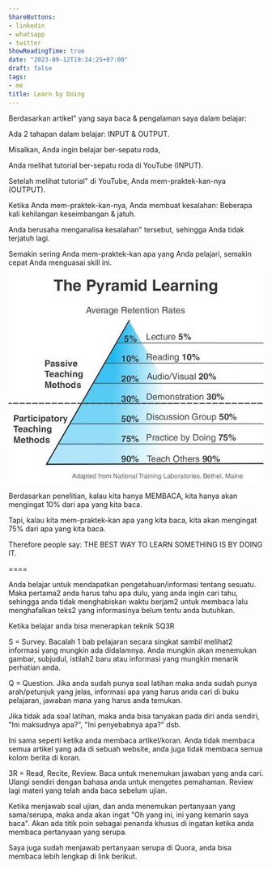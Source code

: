 ```yaml
---
ShareButtons:
- linkedin
- whatsapp
- twitter
ShowReadingTime: true
date: "2023-09-12T19:34:25+07:00"
draft: false
tags:
- me
title: Learn by Doing
---
```


Berdasarkan artikel" yang saya baca & pengalaman saya dalam belajar:

Ada 2 tahapan dalam belajar: INPUT & OUTPUT.

Misalkan, Anda ingin belajar ber-sepatu roda,

Anda melihat tutorial ber-sepatu roda di YouTube (INPUT).

Setelah melihat tutorial" di YouTube, Anda mem-praktek-kan-nya (OUTPUT).

Ketika Anda mem-praktek-kan-nya, Anda membuat kesalahan: Beberapa kali kehilangan keseimbangan & jatuh.

Anda berusaha menganalisa kesalahan" tersebut, sehingga Anda tidak terjatuh lagi.

Semakin sering Anda mem-praktek-kan apa yang Anda pelajari, semakin cepat Anda menguasai skill ini.

![learn-pyramid](learn-pyramid.jpeg)

Berdasarkan penelitian, kalau kita hanya MEMBACA, kita hanya akan mengingat 10% dari apa yang kita baca.

Tapi, kalau kita mem-praktek-kan apa yang kita baca, kita akan mengingat 75% dari apa yang kita baca.

Therefore people say: THE BEST WAY TO LEARN SOMETHING IS BY DOING IT.

====

Anda belajar untuk mendapatkan pengetahuan/informasi tentang sesuatu. Maka pertama2 anda harus tahu apa dulu, yang anda ingin cari tahu, sehingga anda tidak menghabiskan waktu berjam2 untuk membaca lalu menghafalkan teks2 yang informasinya belum tentu anda butuhkan.

Ketika belajar anda bisa menerapkan teknik SQ3R

S = Survey. Bacalah 1 bab pelajaran secara singkat sambil melihat2 informasi yang mungkin ada didalamnya. Anda mungkin akan menemukan gambar, subjudul, istilah2 baru atau informasi yang mungkin menarik perhatian anda.

Q = Question. Jika anda sudah punya soal latihan maka anda sudah punya arah/petunjuk yang jelas, informasi apa yang harus anda cari di buku pelajaran, jawaban mana yang harus anda temukan.

Jika tidak ada soal latihan, maka anda bisa tanyakan pada diri anda sendiri, "Ini maksudnya apa?", "Ini penyebabnya apa?" dsb.

Ini sama seperti ketika anda membaca artikel/koran. Anda tidak membaca semua artikel yang ada di sebuah website, anda juga tidak membaca semua kolom berita di koran.

3R = Read, Recite, Review.
Baca untuk menemukan jawaban yang anda cari.
Ulangi sendiri dengan bahasa anda untuk mengetes pemahaman.
Review lagi materi yang telah anda baca sebelum ujian.

Ketika menjawab soal ujian, dan anda menemukan pertanyaan yang sama/serupa, maka anda akan ingat "Oh yang ini, ini yang kemarin saya baca". Akan ada titik poin sebagai penanda khusus di ingatan ketika anda membaca pertanyaan yang serupa.

Saya juga sudah menjawab pertanyaan serupa di Quora, anda bisa membaca lebih lengkap di link berikut.